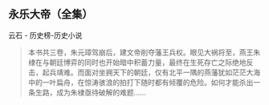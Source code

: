 ## 永乐大帝（全集）

云石  -  历史榜-历史小说

> 本书共三卷，朱元璋驾崩后，建文帝削夺藩王兵权。眼见大祸将至，燕王朱棣在与朝廷博弈的同时也开始暗中积蓄力量，最终在生死存亡之际绝地反击，起兵靖难。而面对坐拥天下的朝廷，仅有北平一隅的燕藩犹如茫茫大海中的一叶扁舟，在惊涛骇浪的拍打下随时都有倾覆的危险。如何才能杀出一条生路，成为朱棣亟待破解的难题……
